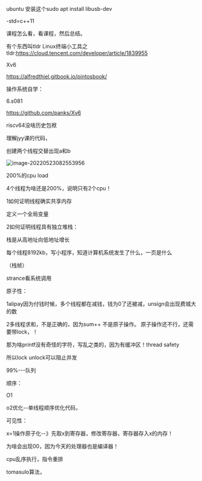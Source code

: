 ubuntu 安装这个sudo apt install libusb-dev



-std=c++11

课程怎么看，看课程，然后总结。



有个东西叫tldr Linux终端小工具之tldr:https://cloud.tencent.com/developer/article/1839955



Xv6

https://alfredthiel.gitbook.io/pintosbook/

操作系统自学：

6.s081

https://github.com/panks/Xv6

riscv64没啥历史包袱

理解jyy课的代码，

创建两个线程交替出现a和b

![image-20220523082553956](/Users/lixiang/Documents/typora/learn/0415learnthing/learnos/ch3.assets/image-20220523082553956.png)

200%的cpu load

4个线程为啥还是200%，说明只有2个cpu！



1如何证明线程确实共享内存

定义一个全局变量

2如何证明线程具有独立堆栈：



栈是从高地址向低地址增长

每个线程8192kb，写小程序，知道计算机系统发生了什么，一页是什么 

（栈帧）

strance看系统调用



原子性：

1alipay因为付钱时候，多个线程都在减钱，钱为0了还被减，unsign会出现费城大的数

2多线程求和，不是正确的，因为sum++ 不是原子操作。 原子操作还不行，还需要带lock，！



那为啥printf没有奇怪的字符，写乱之类的，因为有缓冲区！thread safety 

所以lock unlock可以阻止并发

99%---队列

顺序：

O1 

o2优化--单线程顺序优化代码，



可见性：

x=1操作原子化--》先取x到寄存器，修改寄存器，寄存器存入x的内存！

为啥会出现00，因为今天的处理器也是编译器！

cpu乱序执行，指令重排

tomasulo算法，

